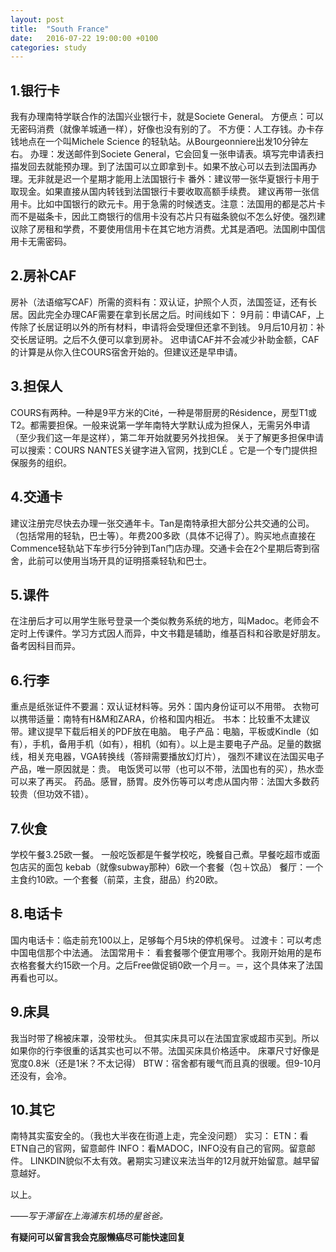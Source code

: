```yaml
---
layout: post
title:  "South France"
date:   2016-07-22 19:00:00 +0100
categories: study 
---
```


<h2>1.银行卡</h2>
我有办理南特学联合作的法国兴业银行卡，就是Societe General。
方便点：可以无密码消费（就像羊城通一样），好像也没有别的了。
不方便：人工存钱。办卡存钱地点在一个叫Michele Science 的轻轨站。从Bourgeonniere出发10分钟左右。
办理：发送邮件到Societe General，它会回复一张申请表。填写完申请表扫描发回去就能预办理。到了法国可以立即拿到卡。如果不放心可以去到法国再办理。无非就是迟一个星期才能用上法国银行卡
番外：建议带一张华夏银行卡用于取现金。如果直接从国内转钱到法国银行卡要收取高额手续费。
建议再带一张信用卡。比如中国银行的欧元卡。用于急需的时候透支。注意：法国用的都是芯片卡而不是磁条卡，因此工商银行的信用卡没有芯片只有磁条貌似不怎么好使。强烈建议除了房租和学费，不要使用信用卡在其它地方消费。尤其是酒吧。法国刷中国信用卡无需密码。

<h2>2.房补CAF</h2>
房补（法语缩写CAF）所需的资料有：双认证，护照个人页，法国签证，还有长居。因此完全办理CAF需要在拿到长居之后。时间线如下：
9月前：申请CAF，上传除了长居证明以外的所有材料，申请将会受理但还拿不到钱。
9月后10月初：补交长居证明。之后不久便可以拿到房补。
迟申请CAF并不会减少补助金额，CAF的计算是从你入住COURS宿舍开始的。但建议还是早申请。

<h2>3.担保人</h2>
COURS有两种。一种是9平方米的Cité，一种是带厨房的Résidence，房型T1或T2。都需要担保。一般来说第一学年南特大学默认成为担保人，无需另外申请（至少我们这一年是这样），第二年开始就要另外找担保。
关于了解更多担保申请可以搜索：COURS NANTES关键字进入官网，找到CLÉ 。它是一个专门提供担保服务的组织。

<h2>4.交通卡</h2>
建议注册完尽快去办理一张交通年卡。Tan是南特承担大部分公共交通的公司。（包括常用的轻轨，巴士等）。年费200多欧（具体不记得了）。购买地点直接在Commence轻轨站下车步行5分钟到Tan门店办理。交通卡会在2个星期后寄到宿舍，此前可以使用当场开具的证明搭乘轻轨和巴士。

<h2>5.课件</h2>
在注册后才可以用学生账号登录一个类似教务系统的地方，叫Madoc。老师会不定时上传课件。学习方式因人而异，中文书籍是辅助，维基百科和谷歌是好朋友。备考因科目而异。

<h2>6.行李</h2>
重点是纸张证件不要漏：双认证材料等。另外：国内身份证可以不用带。
衣物可以携带适量：南特有H&M和ZARA，价格和国内相近。
书本：比较重不太建议带。建议提早下载后相关的PDF放在电脑。
电子产品：电脑，平板或Kindle（如有），手机，备用手机（如有），相机（如有）。以上是主要电子产品。足量的数据线，相关充电器，VGA转换线（答辩需要播放幻灯片），
强烈不建议在法国买电子产品，唯一原因就是：贵。
电饭煲可以带（也可以不带，法国也有的买），热水壶可以来了再买。
药品。感冒，肠胃。皮外伤等可以考虑从国内带：法国大多数药较贵（但功效不错）。

<h2>7.伙食</h2>
学校午餐3.25欧一餐。
一般吃饭都是午餐学校吃，晚餐自己煮。早餐吃超市或面包店买的面包
kebab（就像subway那种）6欧一个套餐（包＋饮品）
餐厅：一个主食约10欧。一个套餐（前菜，主食，甜品）约20欧。

<h2>8.电话卡</h2>
国内电话卡：临走前充100以上，足够每个月5块的停机保号。
过渡卡：可以考虑中国电信那个中法通。
法国常用卡：
看套餐哪个便宜用哪个。我刚开始用的是布衣格套餐大约15欧一个月。之后Free做促销0欧一个月＝。＝，这个具体来了法国再看也可以。

<h2>9.床具</h2>
我当时带了棉被床罩，没带枕头。
但其实床具可以在法国宜家或超市买到。所以如果你的行李很重的话其实也可以不带。法国买床具价格适中。
床罩尺寸好像是宽度0.8米（还是1米？不太记得）
BTW：宿舍都有暖气而且真的很暖。但9-10月还没有，会冷。

<h2>10.其它</h2>
南特其实蛮安全的。（我也大半夜在街道上走，完全没问题）
实习：
ETN：看ETN自己的官网，留意邮件
INFO：看MADOC，INFO没有自己的官网。留意邮件。
LINKDIN貌似不太有效。暑期实习建议来法当年的12月就开始留意。越早留意越好。

以上。

*——写于滞留在上海浦东机场的星爸爸。*

**有疑问可以留言我会克服懒癌尽可能快速回复**



 


 


	




